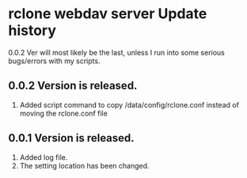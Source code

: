 # rclone webdav server Update history
0.0.2 Ver will most likely be the last, unless I run into some serious bugs/errors with my scripts.
## 0.0.2 Version is released.
1. Added script command to copy /data/config/rclone.conf instead of moving the rclone.conf file
## 0.0.1 Version is released.
1. Added log file.
2. The setting location has been changed.
